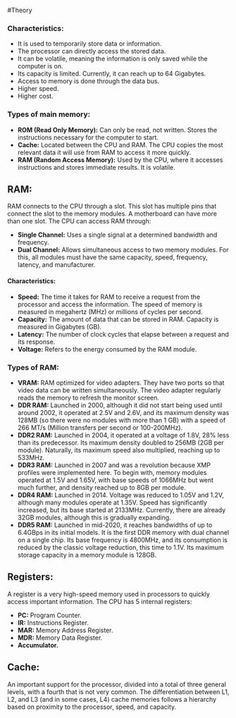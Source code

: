 #Theory 
### Characteristics:

* It is used to temporarily store data or information. 
* The processor can directly access the stored data. 
* It can be volatile, meaning the information is only saved while the computer is on. 
* Its capacity is limited. Currently, it can reach up to 64 Gigabytes. 
* Access to memory is done through the data bus. 
* Higher speed. 
* Higher cost.
### Types of main memory:

- **ROM (Read Only Memory):** Can only be read, not written. Stores the instructions necessary for the computer to start.
- **Cache:** Located between the CPU and RAM. The CPU copies the most relevant data it will use from RAM to access it more quickly.
- **RAM (Random Access Memory):** Used by the CPU, where it accesses instructions and stores immediate results. It is volatile.
## RAM:
RAM connects to the CPU through a slot. This slot has multiple pins that connect the slot to the memory modules. A motherboard can have more than one slot. The CPU can access RAM through:
- **Single Channel:** Uses a single signal at a determined bandwidth and frequency.
- **Dual Channel:** Allows simultaneous access to two memory modules. For this, all modules must have the same capacity, speed, frequency, latency, and manufacturer.
#### Characteristics:
- **Speed:** The time it takes for RAM to receive a request from the processor and access the information. The speed of memory is measured in megahertz (MHz) or millions of cycles per second.
- **Capacity:** The amount of data that can be stored in RAM. Capacity is measured in Gigabytes (GB).
- **Latency:** The number of clock cycles that elapse between a request and its response.
- **Voltage:** Refers to the energy consumed by the RAM module.
### Types of RAM:
- **VRAM:** RAM optimized for video adapters. They have two ports so that video data can be written simultaneously. The video adapter regularly reads the memory to refresh the monitor screen.
- **DDR RAM:** Launched in 2000, although it did not start being used until around 2002, it operated at 2.5V and 2.6V, and its maximum density was 128MB (so there were no modules with more than 1 GB) with a speed of 266 MT/s (Million transfers per second or 100-200MHz).
- **DDR2 RAM:** Launched in 2004, it operated at a voltage of 1.8V, 28% less than its predecessor. Its maximum density doubled to 256MB (2GB per module). Naturally, its maximum speed also multiplied, reaching up to 533MHz.
- **DDR3 RAM:** Launched in 2007 and was a revolution because XMP profiles were implemented here. To begin with, memory modules operated at 1.5V and 1.65V, with base speeds of 1066MHz but went much further, and density reached up to 8GB per module.
- **DDR4 RAM:** Launched in 2014. Voltage was reduced to 1.05V and 1.2V, although many modules operate at 1.35V. Speed has significantly increased, but its base started at 2133MHz. Currently, there are already 32GB modules, although this is gradually expanding.
- **DDR5 RAM:** Launched in mid-2020, it reaches bandwidths of up to 6.4GBps in its initial models. It is the first DDR memory with dual channel on a single chip. Its base frequency is 4800MHz, and its consumption is reduced by the classic voltage reduction, this time to 1.1V. Its maximum storage capacity in a memory module is 128GB.
## Registers:
A register is a very high-speed memory used in processors to quickly access important information. The CPU has 5 internal registers:
- **PC:** Program Counter.
- **IR:** Instructions Register.
- **MAR:** Memory Address Register.
- **MDR:** Memory Data Register.
- **Accumulator.**
## Cache:
An important support for the processor, divided into a total of three general levels, with a fourth that is not very common. The differentiation between L1, L2, and L3 (and in some cases, L4) cache memories follows a hierarchy based on proximity to the processor, speed, and capacity.